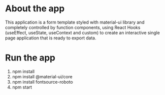 # About the app

This application is a form template styled with material-ui library and completely controlled by function components, using React Hooks (useEffect, useState, useContext and custom) to create an interactive single page application that is ready to export data.

# Run the app

<ol>
  <li>npm install</li>
  <li>npm install @material-ui/core</li>
  <li>npm install fontsource-roboto </li>
  <li>npm start</li>
</ol>
